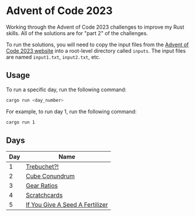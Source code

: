 # Advent of Code 2023

Working through the Advent of Code 2023 challenges to improve my Rust skills. All of the solutions are for "part 2" of the challenges.

To run the solutions, you will need to copy the input files from the [Advent of Code 2023 website](https://adventofcode.com/2023/input) into a root-level directory called `inputs`. The input files are named `input1.txt`, `input2.txt`, etc.

## Usage

To run a specific day, run the following command:
```bash
cargo run <day_number>
```

For example, to run day 1, run the following command:
```bash
cargo run 1
```

## Days

| Day | Name |
| --- | --- |
| 1 | [Trebuchet?!](https://adventofcode.com/2023/day/1) |
| 2 | [Cube Conundrum](https://adventofcode.com/2023/day/2) |
| 3 | [Gear Ratios](https://adventofcode.com/2023/day/3) |
| 4 | [Scratchcards](https://adventofcode.com/2023/day/4) |
| 5 | [If You Give A Seed A Fertilizer](https://adventofcode.com/2023/day/5) |
